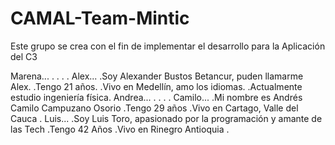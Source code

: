 # CAMAL-Team-Mintic

Este grupo se crea con el fin de implementar el desarrollo para la Aplicación del C3

Marena...
.
.
.
.
Alex...
.Soy Alexander Bustos Betancur, puden llamarme Alex.
.Tengo 21 años.
.Vivo en Medellín, amo los idiomas.
.Actualmente estudio ingeniería física.
Andrea...
.
.
.
.
Camilo...
.Mi nombre es Andrés Camilo Campuzano Osorio
.Tengo 29 años
.Vivo en Cartago, Valle del Cauca
.
Luis...
.Soy Luis Toro, apasionado por la programación y amante de las Tech
.Tengo 42 Años
.Vivo en Rinegro Antioquia
.

